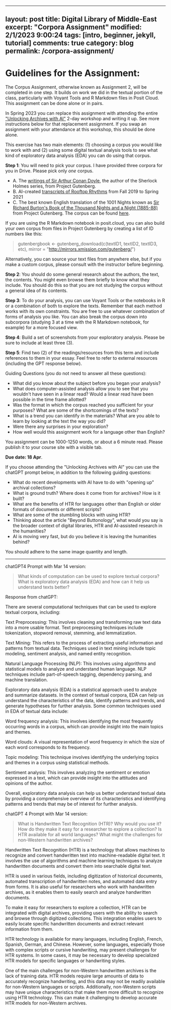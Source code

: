 

---

layout: post
title: Digital Library of Middle-East
excerpt: "Corpora Assignment"
modified: 2/1/2023 9:00:24
tags: [intro, beginner, jekyll, tutorial]
comments: true
category: blog
permalink: /corpora-assignment/
---
# Guidelines for the Assignment: 

The Corpus Assignment, otherwise known as Assignment 2, will be completed in one step. It builds on work we did in the textual portion of the class, particularly with Voyant Tools and R Markdown files in Posit Cloud. This assignment can be done alone or in pairs.

In Spring 2023 you can replace this assignment with attending the entire ["Unlocking Archives with AI"](https://www.hrf-arabworld.org/events/2023/unlocking-archives-with-ai) 2-day workshop and writing it up. See more instructions below for that replacement assignment. If you swap an assignment with your attendance at this workshop, this should be done alone. 

This exercise has two main elements: (1) choosing a corpus you would like to work with and (2) using some digital textual analysis tools to see what kind of exploratory data analysis (EDA) you can do using that corpus. 

**Step 1**: You will need to pick your corpus. I have provided three corpora for you in Drive. Please pick only *one* corpus.

- A. The [writings of Sir Arthur Conan Doyle](https://drive.google.com/drive/folders/1ia34McO83qurEotip_6X-BpZI7rO8eeW?usp=share_link), the author of the Sherlock Holmes series, from Project Gutenberg. 
- B. AI-created [transcripts of Rooftop Rhythms](https://drive.google.com/drive/folders/1ZOH04mtk2GGnxRxh6lyIjMDAyVci4Nqf?usp=share_link) from Fall 2019 to Spring 2021
- C. The best known English translation of the 1001 Nights known as [Sir Richard Burton's Book of the Thousand Nights and a Night (1885-88)](https://en.wikipedia.org/wiki/The_Book_of_the_Thousand_Nights_and_a_Night) from Project Gutenberg. The corpus can be found [here]().

If you are using the R Markdown notebook in posit.cloud, you can also build your own corpus from files in Project Gutenberg by creating a list of ID numbers like this: 

> gutenbergbook <- gutenberg_download(c(textID1, textID2, textID3, etc), mirror = "http://mirrors.xmission.com/gutenberg/")

Alternatively, you can source your text files from anywhere else, but if you make a custom corpus, please consult with the instructor before beginning.

**Step 2**: You should do some general research about the authors, the text, the contents. You might even browse them briefly to know what they include. You should do this so that you are not studying the corpus without a general idea of its contents. 

**Step 3**: To do your analysis, you can use Voyant Tools or the notebooks in R or a combination of both to explore the texts. Remember that each method works with its own constraints. You are free to use whatever combination of forms of analysis you like. You can also break the corpus down into subcorpora (studying 3 at a time with the R Markdown notebook, for example) for a more focused view. 

**Step 4**: Build a set of screenshots from your exploratory analysis. Please be sure to include at least three (3). 

**Step 5**: Find two (2) of the readings/resources from this term and include references to them in your essay. Feel free to refer to external resources (including the GPT response below).

Guiding Questions (you do not need to answer all these questions):

- What did you know about the subject before you began your analysis? 
- What does computer-assisted analysis allow you to see that you wouldn't have seen in a linear read? Would a linear read have been possible in the time frame allotted? 
- Was the format in which the corpus reached you sufficient for your purposes? What are some of the shortcomings of the texts? 
- What is a trend you can identify in the materials? What are you able to learn by looking at the text the way you did? 
- Were there any surprises in your exploration? 
- How well would this assignment work for a language other than English?


You assignment can be 1000-1250 words, or about a 6 minute read. Please publish it to your course site with a visible tab. 

**Due date: 18 Apr**.


If you choose attending the "Unlocking Archives with AI" you can use the chatGPT prompt below, in addition to the following guiding questions:

- What do recent developments with AI have to do with "opening up" archival collections? 
- What is ground truth? Where does it come from for archives? How is it built? 
- What are the benefits of HTR for languages other than English or older formats of documents or different scripts? 
- What are some of the stumbling blocks with using HTR?
- Thinking about the article "Beyond Buttonology", what would you say is the broader context of digital libraries, HTR and AI-assisted research in the humanities? 
- AI is moving very fast, but do you believe it is leaving the humanities behind? 

You should adhere to the same image quantity and length. 

-----

chatGPT4 Prompt with Mar 14 version: 

> What kinds of computation can be used to explore textual corpora? What is exploratory data analysis (EDA) and how can it help us understand texts better?

Response from chatGPT:

There are several computational techniques that can be used to explore textual corpora, including:

Text Preprocessing: This involves cleaning and transforming raw text data into a more usable format. Text preprocessing techniques include tokenization, stopword removal, stemming, and lemmatization.

Text Mining: This refers to the process of extracting useful information and patterns from textual data. Techniques used in text mining include topic modeling, sentiment analysis, and named entity recognition.

Natural Language Processing (NLP): This involves using algorithms and statistical models to analyze and understand human language. NLP techniques include part-of-speech tagging, dependency parsing, and machine translation.

Exploratory data analysis (EDA) is a statistical approach used to analyze and summarize datasets. In the context of textual corpora, EDA can help us understand the characteristics of the data, identify patterns and trends, and generate hypotheses for further analysis. Some common techniques used in EDA of textual data include:

Word frequency analysis: This involves identifying the most frequently occurring words in a corpus, which can provide insight into the main topics and themes.

Word clouds: A visual representation of word frequency in which the size of each word corresponds to its frequency.

Topic modeling: This technique involves identifying the underlying topics and themes in a corpus using statistical methods.

Sentiment analysis: This involves analyzing the sentiment or emotion expressed in a text, which can provide insight into the attitudes and opinions of the author.

Overall, exploratory data analysis can help us better understand textual data by providing a comprehensive overview of its characteristics and identifying patterns and trends that may be of interest for further analysis.


chatGPT 4 Prompt with Mar 14 version:

> What is Handwritten Text Recognition (HTR)? Why would you use it? How do they make it easy for a researcher to explore a collection? Is HTR available for all  world languages? What might the challenges for non-Western handwritten archives? 

Handwritten Text Recognition (HTR) is a technology that allows machines to recognize and convert handwritten text into machine-readable digital text. It involves the use of algorithms and machine learning techniques to analyze handwritten documents and convert them into searchable digital text.

HTR is used in various fields, including digitization of historical documents, automated transcription of handwritten notes, and automated data entry from forms. It is also useful for researchers who work with handwritten archives, as it enables them to easily search and analyze handwritten documents.

To make it easy for researchers to explore a collection, HTR can be integrated with digital archives, providing users with the ability to search and browse through digitized collections. This integration enables users to easily locate specific handwritten documents and extract relevant information from them.

HTR technology is available for many languages, including English, French, Spanish, German, and Chinese. However, some languages, especially those with complex scripts or cursive handwriting, may present challenges for HTR systems. In some cases, it may be necessary to develop specialized HTR models for specific languages or handwriting styles.

One of the main challenges for non-Western handwritten archives is the lack of training data. HTR models require large amounts of data to accurately recognize handwriting, and this data may not be readily available for non-Western languages or scripts. Additionally, non-Western scripts may have unique characteristics that make them more difficult to recognize using HTR technology. This can make it challenging to develop accurate HTR models for non-Western archives.
